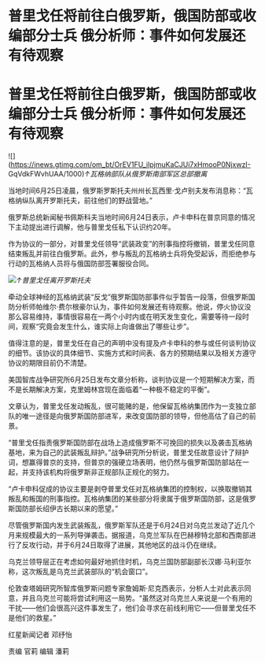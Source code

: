 # 普里戈任将前往白俄罗斯，俄国防部或收编部分士兵 俄分析师：事件如何发展还有待观察

# 普里戈任将前往白俄罗斯，俄国防部或收编部分士兵 俄分析师：事件如何发展还有待观察

![](https://inews.gtimg.com/om_bt/OrEV1FU_ilpjmuKaCJUi7xHmooP0NjxwzI-
GqVdkFWvhUAA/1000)_↑瓦格纳部队从俄罗斯南部军区总部撤离_

当地时间6月25日凌晨，俄罗斯罗斯托夫州州长瓦西里·戈卢别夫发布消息称：“瓦格纳纵队离开罗斯托夫，前往他们的野战营地。”

俄罗斯总统新闻秘书佩斯科夫当地时间6月24日表示，卢卡申科在普京同意的情况下主动提出进行调解，他与普里戈任私下认识约20年。

作为协议的一部分，对普里戈任领导“武装政变”的刑事指控将撤销，普里戈任同意结束叛乱并前往白俄罗斯。此外，参与叛乱的瓦格纳士兵将免受起诉，而拒绝参与行动的瓦格纳人员将与俄国防部签署服役合同。

![](https://inews.gtimg.com/om_bt/OQ5lZUc3hJUxfJhtLDhRltO7-RVyUHjNmR68K7kCNYVVwAA/1000)_↑普里戈任离开罗斯托夫_

牵动全球神经的瓦格纳武装“反戈”俄罗斯国防部事件似乎暂告一段落，但俄罗斯国防分析师帕维尔·费尔根豪尔认为，事件如何发展还有待观察。他说，停火协议没那么容易维持，事情很容易在一两个小时内或在明天发生变化，需要等待一段时间，观察“究竟会发生什么，谁实际上向谁做出了哪些让步”。

值得注意的是，普里戈任在自己的声明中没有提及卢卡申科的参与或任何谈判协议的细节。该协议的具体细节、实施方式和时间表、各方的预期结果以及相关方遵守协议的期限目前仍不清楚。

美国智库战争研究所6月25日发布文章分析称，谈判协议是一个短期解决方案，而不是长期解决方案，克里姆林宫现在面临着“一种极不稳定的平衡”。

文章认为，普里戈任发动叛乱，很可能赌的是，他保留瓦格纳集团作为一支独立部队的唯一途径是向俄罗斯国防部进军，来改变国防部的领导，但他高估了自己的前景。

“普里戈任指责俄罗斯国防部在战场上造成俄罗斯不可挽回的损失以及袭击瓦格纳基地，来为自己的武装叛乱辩护。”战争研究所分析说，普里戈任故意设计了辩护词，想赢得普京的支持，但普京的强硬立场表明，他仍然与俄罗斯国防部站在一起，并支持该机构将俄罗斯非正规部队正规化的努力。

“卢卡申科促成的协议主要是剥夺普里戈任对瓦格纳集团的控制权，以换取撤销其叛乱和叛国的刑事指控。瓦格纳集团的某些部分将隶属于俄罗斯国防部，这是俄罗斯国防部长绍伊古长期以来的愿望。”

尽管俄罗斯国内发生武装叛乱，俄罗斯军队还是于6月24日对乌克兰发动了近几个月来规模最大的一系列导弹袭击。据报道，乌克兰军队在巴赫穆特北部和西南部进行了反攻行动，并于6月24日取得了进展，其他地区的战斗仍在继续。

乌克兰领导层正在考虑如何最好地抓住时机，乌克兰国防部副部长汉娜·马利亚尔称，这次叛乱是乌克兰武装部队的“机会窗口”。

伦敦查塔姆研究所智库俄罗斯问题专家詹姆斯·尼克西表示，分析人士对此表示同意，并且乌克兰可能将尝试利用这一局势。“虽然这对乌克兰人来说是一个有用的干扰——他们会很高兴这件事发生了，他们会寻求在前线利用它——但普里戈任不是他们的救星。”

红星新闻记者 邓纾怡

责编 官莉 编辑 潘莉

